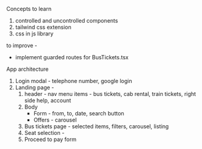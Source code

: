 Concepts to learn
1. controlled and uncontrolled components
2. tailwind css extension
2. css in js library

to improve - 

- implement guarded routes for BusTickets.tsx


App architecture
1. Login modal - telephone number, google login
2. Landing page - 
    1. header - nav menu items - bus tickets, cab rental, train tickets, right side help, account
    2. Body
        - Form - from, to, date, search button
        - Offers - carousel
    3. Bus tickets page - selected items, filters, carousel, listing
    4. Seat selection - 
    5. Proceed to pay form
